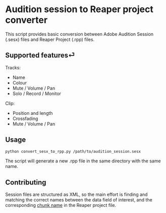 # Audition session to Reaper project converter

This script provides basic conversion between Adobe Audition Session (.sesx) files and Reaper Project (.rpp) files.

## Supported features⏎
Tracks:
- Name
- Colour
- Mute / Volume / Pan
- Solo / Record / Monitor

Clip:
- Position and length
- Crossfading
- Mute / Volume / Pan

## Usage

```bash
python convert_sesx_to_rpp.py /path/to/audition_session.sesx
```
The script will generate a new .rpp file in the same directory with the same name.

## Contributing
Session files are structured as XML, so the main effort is finding and matching the correct names between the data field of interest, and the corresponding [chunk name](https://github.com/ReaTeam/Doc/blob/master/State%20Chunk%20Definitions) in the Reaper project file.
